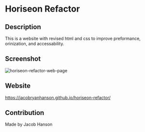 # Horiseon Refactor

## Description
This is a website with revised html and css to improve preformance, orinization, and accessability.

## Screenshot
![horiseon-refactor-web-page](https://user-images.githubusercontent.com/89164466/131538115-e03d8d43-59c4-4050-a835-fb178c3ea93b.png)

## Website
https://jacobryanhanson.github.io/horiseon-refactor/

## Contribution
Made by Jacob Hanson